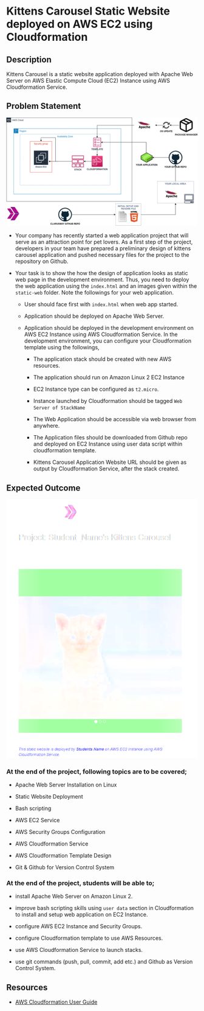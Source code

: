 # Kittens Carousel Static Website deployed on AWS EC2 using Cloudformation

## Description

Kittens Carousel is a static website application deployed with Apache Web Server on AWS Elastic Compute Cloud (EC2) Instance using AWS Cloudformation Service.

## Problem Statement

![Project_101](Pro_Project_101.png)

- Your company has recently started a web application project that will serve as an attraction point for pet lovers. As a first step of the project, developers in your team have prepared a preliminary design of kittens carousel application and pushed necessary files for the project to the repository on Github.

- Your task is to show the how the design of application looks as static web page in the development environment. Thus, you need to deploy the web application using the `index.html` and an images given within the `static-web` folder. Note the followings for your web application.

  - User should face first with `index.html` when web app started.

  - Application should be deployed on Apache Web Server.

  - Application should be deployed in the development environment on AWS EC2 Instance using AWS Cloudformation Service. In the development environment, you can configure your Cloudformation template using the followings,

    - The application stack should be created with new AWS resources.

    - The application should run on Amazon Linux 2 EC2 Instance

    - EC2 Instance type can be configured as `t2.micro`.

    - Instance launched by Cloudformation should be tagged `Web Server of StackName`

    - The Web Application should be accessible via web browser from anywhere.

    - The Application files should be downloaded from Github repo and deployed on EC2 Instance using user data script within cloudformation template.

    - Kittens Carousel Application Website URL should be given as output by Cloudformation Service, after the stack created.

## Expected Outcome

![Project 101 : Kittens Carousel Application Snapshot](./project-101-snapshot.png)

### At the end of the project, following topics are to be covered;

- Apache Web Server Installation on Linux

- Static Website Deployment

- Bash scripting

- AWS EC2 Service

- AWS Security Groups Configuration

- AWS Cloudformation Service

- AWS Cloudformation Template Design

- Git & Github for Version Control System

### At the end of the project, students will be able to;

- install Apache Web Server on Amazon Linux 2.

- improve bash scripting skills using `user data` section in Cloudformation to install and setup web application on EC2 Instance.

- configure AWS EC2 Instance and Security Groups.

- configure Cloudformation template to use AWS Resources.

- use AWS Cloudformation Service to launch stacks.

- use git commands (push, pull, commit, add etc.) and Github as Version Control System.

## Resources

- [AWS Cloudformation User Guide](https://docs.aws.amazon.com/AWSCloudFormation/latest/UserGuide/Welcome.html)
